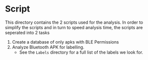 # Script

This directory contains the 2 scripts used for the analysis. In order to simplify the scripts and in turn to speed analysis time, the scripts are seperated into 2 tasks

1. Create a database of only apks with BLE Permissions
2. Analyze Bluetooth APK for labelling.
    * See the `Labels` directory for a full list of the labels we look for. 
